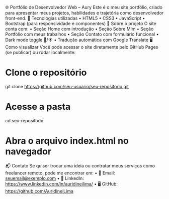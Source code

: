 🌐 Portfólio de Desenvolvedor Web – Aury
Este é o meu site portfólio, criado para apresentar meus projetos, habilidades e trajetória como desenvolvedor front-end.
🚀 Tecnologias utilizadas
•	HTML5
•	CSS3
•	JavaScript
•	Bootstrap (para responsividade e componentes)
📖 Sobre o projeto
O site conta com:
•	Seção Home com introdução
•	Seção Sobre Mim
•	Seção Portfólio com meus trabalhos
•	Seção Contato com formulário funcional
•	Dark mode toggle 🌙/☀️
•	Tradução automática com Google Translate
🖥️ Como visualizar
Você pode acessar o site diretamente pelo GitHub Pages (se publicar) ou rodar localmente:
# Clone o repositório
git clone https://github.com/seu-usuario/seu-repositorio.git

# Acesse a pasta
cd seu-repositorio

# Abra o arquivo index.html no navegador
📬 Contato
Se quiser trocar uma ideia ou contratar meus serviços como freelancer remoto, pode me encontrar em:
•	📧 Email: seuemail@exemplo.com
•	💼 LinkedIn: https://www.linkedin.com/in/auridineilima/
•	🖥️ GitHub: https://github.com/AuridineiLima

